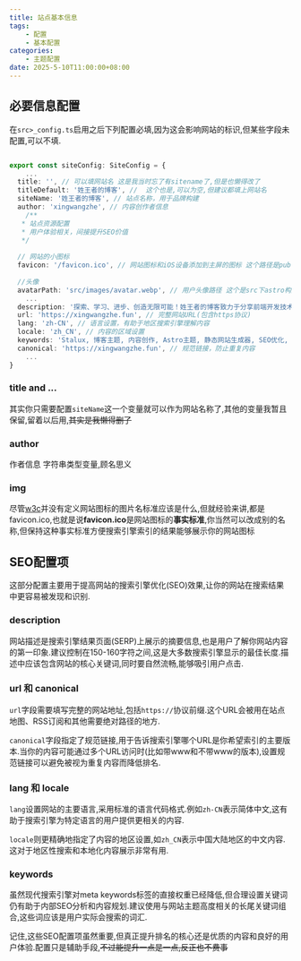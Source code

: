 ```yaml
---
title: 站点基本信息
tags: 
    - 配置
    - 基本配置
categories:
    - 主题配置
date: 2025-5-10T11:00:00+08:00
---
```


## 必要信息配置

在`src>_config.ts`启用之后下列配置必填,因为这会影响网站的标识,但某些字段未配置,可以不填.
```ts

export const siteConfig: SiteConfig = {    
    ...
  title: '', // 可以填网站名 这是我当时忘了有sitename了,但是也懒得改了
  titleDefault: '姓王者的博客', //  这个也是,可以为空,但建议都填上网站名
  siteName: '姓王者的博客', // 站点名称，用于品牌构建  
  author: 'xingwangzhe', // 内容创作者信息
    /**
   * 站点资源配置
   * 用户体验相关，间接提升SEO价值
   */
  
  // 网站的小图标
  favicon: '/favicon.ico', // 网站图标和iOS设备添加到主屏的图标 这个路径是public下的静态资源路径
    
  //头像
  avatarPath: 'src/images/avatar.webp', // 用户头像路径 这个是src下astro构建处理的路径
    ...
  description: '探索、学习、进步、创造无限可能！姓王者的博客致力于分享前端开发技术，包括JavaScript、TypeScript、Vue等web开发知识。作为计算机科学与技术专业的博主，我相信终身学习的价值，这里记录了我的技术成长历程、实用教程和开发心得，希望能为大家提供有价值的参考和启发。可以不会，但不能不学！', // 网站描述，建议150-160字符以获得最佳SEO效果
  url: 'https://xingwangzhe.fun', // 完整网站URL(包含https协议)
  lang: 'zh-CN', // 语言设置，有助于地区搜索引擎理解内容
  locale: 'zh_CN', // 内容的区域设置
  keywords: 'Stalux, 博客主题, 内容创作, Astro主题, 静态网站生成器, SEO优化, 自定义博客, 响应式设计, 评论系统, 前端开发, Astro,ts,js', // 网站关键词，建议使用相关性高的长尾关键词组合
  canonical: 'https://xingwangzhe.fun', // 规范链接，防止重复内容
    ...
}

```

### title and ...

其实你只需要配置`siteName`这一个变量就可以作为网站名称了,其他的变量我暂且保留,留着以后用,~~其实是我懒得删了~~

### author

作者信息 字符串类型变量,顾名思义

### img

尽管[w3c](https://www.w3.org/zh-hans/)并没有定义网站图标的图片名标准应该是什么,但就经验来讲,都是favicon.ico,也就是说**favicon.ico**是网站图标的**事实标准**,你当然可以改成别的名称,但保持这种事实标准方便搜索引擎索引的结果能够展示你的网站图标

## SEO配置项

这部分配置主要用于提高网站的搜索引擎优化(SEO)效果,让你的网站在搜索结果中更容易被发现和识别.

### description

网站描述是搜索引擎结果页面(SERP)上展示的摘要信息,也是用户了解你网站内容的第一印象.建议控制在150-160字符之间,这是大多数搜索引擎显示的最佳长度.描述中应该包含网站的核心关键词,同时要自然流畅,能够吸引用户点击.

### url 和 canonical

`url`字段需要填写完整的网站地址,包括`https://`协议前缀.这个URL会被用在站点地图、RSS订阅和其他需要绝对路径的地方.

`canonical`字段指定了规范链接,用于告诉搜索引擎哪个URL是你希望索引的主要版本.当你的内容可能通过多个URL访问时(比如带www和不带www的版本),设置规范链接可以避免被视为重复内容而降低排名.

### lang 和 locale

`lang`设置网站的主要语言,采用标准的语言代码格式.例如`zh-CN`表示简体中文,这有助于搜索引擎为特定语言的用户提供更相关的内容.

`locale`则更精确地指定了内容的地区设置,如`zh_CN`表示中国大陆地区的中文内容.这对于地区性搜索和本地化内容展示非常有用.

### keywords

虽然现代搜索引擎对meta keywords标签的直接权重已经降低,但合理设置关键词仍有助于内部SEO分析和内容规划.建议使用与网站主题高度相关的长尾关键词组合,这些词应该是用户实际会搜索的词汇.

记住,这些SEO配置项虽然重要,但真正提升排名的核心还是优质的内容和良好的用户体验.配置只是辅助手段,~~不过能提升一点是一点,反正也不费事~~